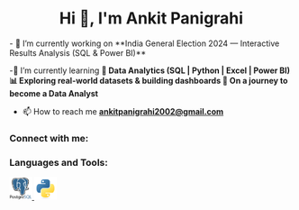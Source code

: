 <h1 align="center">Hi 👋, I'm Ankit Panigrahi</h1>
- 🔭 I’m currently working on **India General Election 2024 — Interactive Results Analysis (SQL & Power BI)**

-🌱 I’m currently learning **🌱 Data Analytics (SQL | Python | Excel | Power BI) 📊 Exploring real-world datasets & building dashboards 🚀 On a journey to become a Data Analyst**

- 📫 How to reach me **ankitpanigrahi2002@gmail.com**

<h3 align="left">Connect with me:</h3>
<p align="left">
</p>

<h3 align="left">Languages and Tools:</h3>
<p align="left"> <a href="https://www.postgresql.org" target="_blank" rel="noreferrer"> <img src="https://raw.githubusercontent.com/devicons/devicon/master/icons/postgresql/postgresql-original-wordmark.svg" alt="postgresql" width="40" height="40"/> </a> <a href="https://www.python.org" target="_blank" rel="noreferrer"> <img src="https://raw.githubusercontent.com/devicons/devicon/master/icons/python/python-original.svg" alt="python" width="40" height="40"/> </a> </p>
